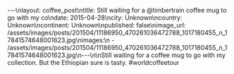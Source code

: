 ---\nlayout: coffee_post\ntitle: Still waiting for a @timbertrain coffee mug to go with my co\ndate: 2015-04-28\ncity: Unknown\ncountry: Unknown\ncontinent: Unknown\npublished: false\nimage_url: /assets/images/posts/201504/11186950_470261036472788_1017180455_n_17841574648001623.jpg\nimages:\n  - /assets/images/posts/201504/11186950_470261036472788_1017180455_n_17841574648001623.jpg\n---\n\nStill waiting for a coffee mug to go with my collection. But the Ethiopian sure is tasty. #worldcoffeetour